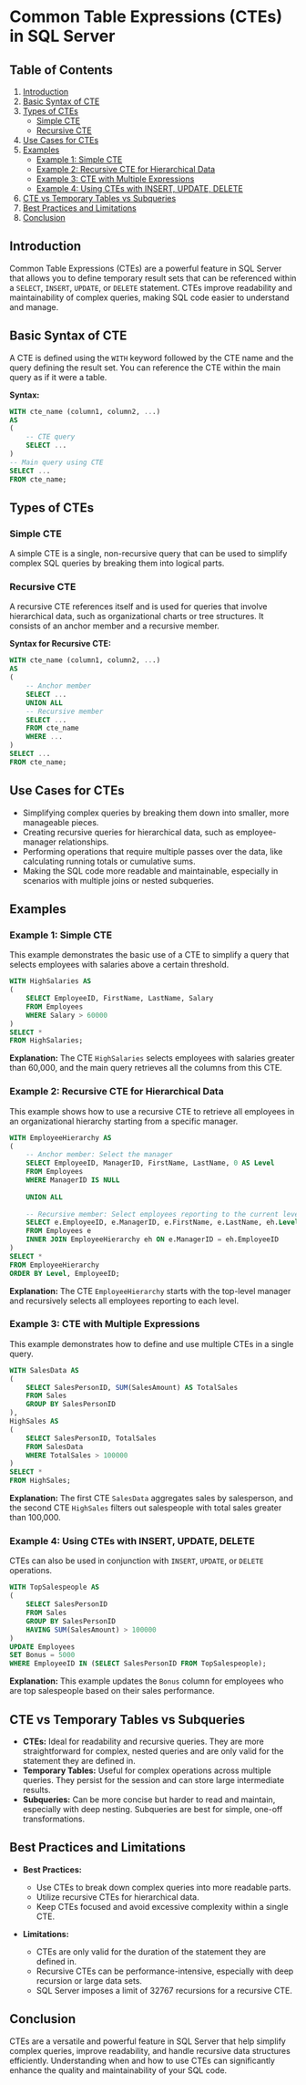 # Common Table Expressions (CTEs) in SQL Server

## Table of Contents
1. [Introduction](#introduction)
2. [Basic Syntax of CTE](#basic-syntax-of-cte)
3. [Types of CTEs](#types-of-ctes)
   - [Simple CTE](#simple-cte)
   - [Recursive CTE](#recursive-cte)
4. [Use Cases for CTEs](#use-cases-for-ctes)
5. [Examples](#examples)
   - [Example 1: Simple CTE](#example-1-simple-cte)
   - [Example 2: Recursive CTE for Hierarchical Data](#example-2-recursive-cte-for-hierarchical-data)
   - [Example 3: CTE with Multiple Expressions](#example-3-cte-with-multiple-expressions)
   - [Example 4: Using CTEs with INSERT, UPDATE, DELETE](#example-4-using-ctes-with-insert-update-delete)
6. [CTE vs Temporary Tables vs Subqueries](#cte-vs-temporary-tables-vs-subqueries)
7. [Best Practices and Limitations](#best-practices-and-limitations)
8. [Conclusion](#conclusion)

## Introduction
Common Table Expressions (CTEs) are a powerful feature in SQL Server that allows you to define temporary result sets that can be referenced within a `SELECT`, `INSERT`, `UPDATE`, or `DELETE` statement. CTEs improve readability and maintainability of complex queries, making SQL code easier to understand and manage.

## Basic Syntax of CTE
A CTE is defined using the `WITH` keyword followed by the CTE name and the query defining the result set. You can reference the CTE within the main query as if it were a table.

**Syntax:**
```sql
WITH cte_name (column1, column2, ...)
AS
(
    -- CTE query
    SELECT ...
)
-- Main query using CTE
SELECT ...
FROM cte_name;
```

## Types of CTEs

### Simple CTE
A simple CTE is a single, non-recursive query that can be used to simplify complex SQL queries by breaking them into logical parts.

### Recursive CTE
A recursive CTE references itself and is used for queries that involve hierarchical data, such as organizational charts or tree structures. It consists of an anchor member and a recursive member.

**Syntax for Recursive CTE:**
```sql
WITH cte_name (column1, column2, ...)
AS
(
    -- Anchor member
    SELECT ...
    UNION ALL
    -- Recursive member
    SELECT ...
    FROM cte_name
    WHERE ...
)
SELECT ...
FROM cte_name;
```

## Use Cases for CTEs
- Simplifying complex queries by breaking them down into smaller, more manageable pieces.
- Creating recursive queries for hierarchical data, such as employee-manager relationships.
- Performing operations that require multiple passes over the data, like calculating running totals or cumulative sums.
- Making the SQL code more readable and maintainable, especially in scenarios with multiple joins or nested subqueries.

## Examples

### Example 1: Simple CTE
This example demonstrates the basic use of a CTE to simplify a query that selects employees with salaries above a certain threshold.

```sql
WITH HighSalaries AS
(
    SELECT EmployeeID, FirstName, LastName, Salary
    FROM Employees
    WHERE Salary > 60000
)
SELECT *
FROM HighSalaries;
```

**Explanation:** The CTE `HighSalaries` selects employees with salaries greater than 60,000, and the main query retrieves all the columns from this CTE.

### Example 2: Recursive CTE for Hierarchical Data
This example shows how to use a recursive CTE to retrieve all employees in an organizational hierarchy starting from a specific manager.

```sql
WITH EmployeeHierarchy AS
(
    -- Anchor member: Select the manager
    SELECT EmployeeID, ManagerID, FirstName, LastName, 0 AS Level
    FROM Employees
    WHERE ManagerID IS NULL
    
    UNION ALL
    
    -- Recursive member: Select employees reporting to the current level
    SELECT e.EmployeeID, e.ManagerID, e.FirstName, e.LastName, eh.Level + 1
    FROM Employees e
    INNER JOIN EmployeeHierarchy eh ON e.ManagerID = eh.EmployeeID
)
SELECT *
FROM EmployeeHierarchy
ORDER BY Level, EmployeeID;
```

**Explanation:** The CTE `EmployeeHierarchy` starts with the top-level manager and recursively selects all employees reporting to each level.

### Example 3: CTE with Multiple Expressions
This example demonstrates how to define and use multiple CTEs in a single query.

```sql
WITH SalesData AS
(
    SELECT SalesPersonID, SUM(SalesAmount) AS TotalSales
    FROM Sales
    GROUP BY SalesPersonID
),
HighSales AS
(
    SELECT SalesPersonID, TotalSales
    FROM SalesData
    WHERE TotalSales > 100000
)
SELECT *
FROM HighSales;
```

**Explanation:** The first CTE `SalesData` aggregates sales by salesperson, and the second CTE `HighSales` filters out salespeople with total sales greater than 100,000.

### Example 4: Using CTEs with INSERT, UPDATE, DELETE
CTEs can also be used in conjunction with `INSERT`, `UPDATE`, or `DELETE` operations.

```sql
WITH TopSalespeople AS
(
    SELECT SalesPersonID
    FROM Sales
    GROUP BY SalesPersonID
    HAVING SUM(SalesAmount) > 100000
)
UPDATE Employees
SET Bonus = 5000
WHERE EmployeeID IN (SELECT SalesPersonID FROM TopSalespeople);
```

**Explanation:** This example updates the `Bonus` column for employees who are top salespeople based on their sales performance.

## CTE vs Temporary Tables vs Subqueries
- **CTEs:** Ideal for readability and recursive queries. They are more straightforward for complex, nested queries and are only valid for the statement they are defined in.
- **Temporary Tables:** Useful for complex operations across multiple queries. They persist for the session and can store large intermediate results.
- **Subqueries:** Can be more concise but harder to read and maintain, especially with deep nesting. Subqueries are best for simple, one-off transformations.

## Best Practices and Limitations
- **Best Practices:**
  - Use CTEs to break down complex queries into more readable parts.
  - Utilize recursive CTEs for hierarchical data.
  - Keep CTEs focused and avoid excessive complexity within a single CTE.

- **Limitations:**
  - CTEs are only valid for the duration of the statement they are defined in.
  - Recursive CTEs can be performance-intensive, especially with deep recursion or large data sets.
  - SQL Server imposes a limit of 32767 recursions for a recursive CTE.

## Conclusion
CTEs are a versatile and powerful feature in SQL Server that help simplify complex queries, improve readability, and handle recursive data structures efficiently. Understanding when and how to use CTEs can significantly enhance the quality and maintainability of your SQL code.
```

